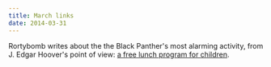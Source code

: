 ```yaml
---
title: March links
date: 2014-03-31
---
```


Rortybomb writes about the the Black Panther's most alarming activity, from J.
Edgar Hoover's point of view: [a free lunch program for children](http://rortybomb.wordpress.com/2012/01/19/mental-note-link-black-panther-free-lunch-program-ows-infrastructure/).
